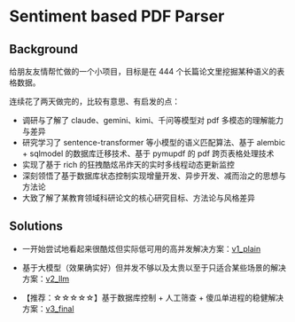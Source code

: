 # Sentiment based PDF Parser

## Background

给朋友友情帮忙做的一个小项目，目标是在 444 个长篇论文里挖掘某种语义的表格数据。

连续花了两天做完的，比较有意思、有启发的点：

- 调研与了解了 claude、gemini、kimi、千问等模型对 pdf 多模态的理解能力与差异
- 研究学习了 sentence-transformer 等小模型的语义匹配算法、基于 alembic + sqlmodel 的数据库迁移技术、基于 pymupdf 的 pdf 跨页表格处理技术
- 实现了基于 rich 的狂拽酷炫吊炸天的实时多线程动态更新监控
- 深刻领悟了基于数据库状态控制实现增量开发、异步开发、减而治之的思想与方法论
- 大致了解了某教育领域科研论文的核心研究目标、方法论与风格差异

## Solutions

- 一开始尝试地看起来很酷炫但实际低可用的高并发解决方案：[v1_plain](src/v1_plain)

- 基于大模型（效果确实好）但并发不够以及太贵以至于只适合某些场景的解决方案：[v2_llm](src/v2_llm)

- 【推荐：☆☆☆☆☆】基于数据库控制 + 人工筛查 + 傻瓜单进程的稳健解决方案：[v3_final](src/v3_stable)

